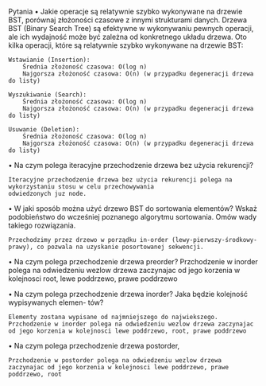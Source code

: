Pytania
• Jakie operacje są relatywnie szybko wykonywane na drzewie BST, porównaj złożoności czasowe
z innymi strukturami danych.
Drzewa BST (Binary Search Tree) są efektywne w wykonywaniu pewnych operacji, ale ich wydajność może być zależna od konkretnego układu drzewa. Oto kilka operacji, które są relatywnie szybko wykonywane na drzewie BST:

    Wstawianie (Insertion):
        Średnia złożoność czasowa: O(log n)
        Najgorsza złożoność czasowa: O(n) (w przypadku degeneracji drzewa do listy)

    Wyszukiwanie (Search):
        Średnia złożoność czasowa: O(log n)
        Najgorsza złożoność czasowa: O(n) (w przypadku degeneracji drzewa do listy)

    Usuwanie (Deletion):
        Średnia złożoność czasowa: O(log n)
        Najgorsza złożoność czasowa: O(n) (w przypadku degeneracji drzewa do listy)

• Na czym polega iteracyjne przechodzenie drzewa bez użycia rekurencji?

    Iteracyjne przechodzenie drzewa bez użycia rekurencji polega na wykorzystaniu stosu w celu przechowywania
    odwiedzonych juz node.

• W jaki sposób można użyć drzewo BST do sortowania elementów? Wskaż podobieństwo do
wcześniej poznanego algorytmu sortowania. Omów wady takiego rozwiązania.

    Przechodzimy przez drzewo w porządku in-order (lewy-pierwszy-środkowy-prawy), co pozwala na uzyskanie posortowanej sekwencji.
• Na czym polega przechodzenie drzewa preorder?
Przchodzenie w inorder polega na odwiedzeniu wezlow drzewa zaczynajac od jego korzenia w kolejnosci  root, lewe poddrzewo, prawe poddrzewo

• Na czym polega przechodzenie drzewa inorder? Jaka będzie kolejność wypisywanych elemen-
tów?

    Elementy zostana wypisane od najmniejszego do najwiekszego.
    Przchodzenie w inorder polega na odwiedzeniu wezlow drzewa zaczynajac od jego korzenia w kolejnosci lewe poddrzewo, root, prawe poddrzewo
• Na czym polega przechodzenie drzewa postorder,

    Przchodzenie w postorder polega na odwiedzeniu wezlow drzewa zaczynajac od jego korzenia w kolejnosci lewe poddrzewo, prawe poddrzewo, root
